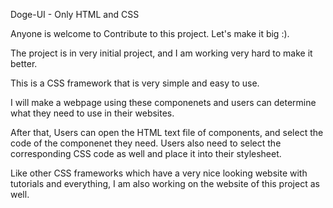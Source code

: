 Doge-UI - Only HTML and CSS 

Anyone is welcome to Contribute to this project. Let's make it big :).

The project is in very initial project, and I am working very hard to make it better.

This is a CSS framework that is very simple and easy to use.

I will make a webpage using these componenets and users can determine what they need to use in their websites.

After that, Users can open the HTML text file of components, and select the code of the componenet they need. Users also need to select the corresponding CSS code as well and place it into their stylesheet.




Like other CSS frameworks which have a very nice looking website with tutorials and everything, I am also working on the website of this project as well.
